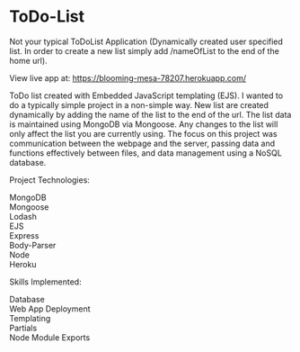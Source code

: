 # ToDo-List
Not your typical ToDoList Application (Dynamically created user specified list. In order to create a new list simply add /nameOfList to the end of the home url).

View live app at: https://blooming-mesa-78207.herokuapp.com/


ToDo list created with Embedded JavaScript templating (EJS). I wanted to do a typically simple project in a non-simple way. New list are created dynamically by adding the name of the list to the end of the url. The list data is maintained using MongoDB via Mongoose. Any changes to the list will only affect the list you are currently using. The focus on this project was communication between the webpage and the server, passing data and functions effectively between files, and data management using a NoSQL database.   

Project Technologies:

MongoDB   
Mongoose  
Lodash  
EJS    
Express  
Body-Parser  
Node  
Heroku


Skills Implemented:  

Database  
Web App Deployment  
Templating    
Partials    
Node Module Exports    

